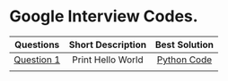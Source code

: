 # Google Interview Codes.

| Questions                                                                        | Short Description  | Best Solution                                                                             |
| -------------------------------------------------------------------------------- |:------------------:|:-----------------------------------------------------------------------------------------:|
| [Question 1](https://github.com/itsayushthada/CMI-Code-Practice/tree/Google/001) | Print Hello World  |[Python Code](https://github.com/itsayushthada/CMI-Code-Practice/blob/Google/001/sol_0.py) |
| |  |  |
